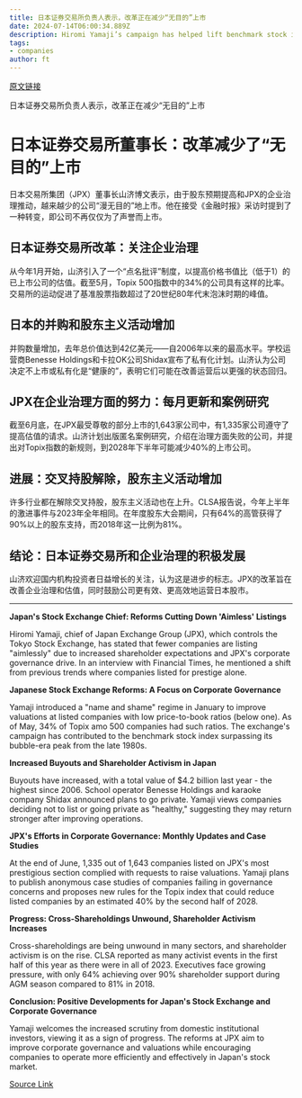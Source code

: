 ```yaml
---
title: 日本证券交易所负责人表示，改革正在减少“无目的”上市
date: 2024-07-14T06:00:34.889Z
description: Hiromi Yamaji’s campaign has helped lift benchmark stock index above its 1980s bubble-ear peak
tags: 
- companies
author: ft
---
```


[原文链接](https://ft.com/content/dbf7a987-8f7e-4655-af4b-1cefaff8ebc5)

日本证券交易所负责人表示，改革正在减少“无目的”上市

# 日本证券交易所董事长：改革减少了“无目的”上市

日本交易所集团（JPX）董事长山济博文表示，由于股东预期提高和JPX的企业治理推动，越来越少的公司“漫无目的”地上市。他在接受《金融时报》采访时提到了一种转变，即公司不再仅仅为了声誉而上市。

## 日本证券交易所改革：关注企业治理

从今年1月开始，山济引入了一个“点名批评”制度，以提高价格书值比（低于1）的已上市公司的估值。截至5月，Topix 500指数中的34%的公司具有这样的比率。交易所的运动促进了基准股票指数超过了20世纪80年代末泡沫时期的峰值。

## 日本的并购和股东主义活动增加

并购数量增加，去年总价值达到42亿美元——自2006年以来的最高水平。学校运营商Benesse Holdings和卡拉OK公司Shidax宣布了私有化计划。山济认为公司决定不上市或私有化是“健康的”，表明它们可能在改善运营后以更强的状态回归。

## JPX在企业治理方面的努力：每月更新和案例研究

截至6月底，在JPX最受尊敬的部分上市的1,643家公司中，有1,335家公司遵守了提高估值的请求。山济计划出版匿名案例研究，介绍在治理方面失败的公司，并提出对Topix指数的新规则，到2028年下半年可能减少40%的上市公司。

## 进展：交叉持股解除，股东主义活动增加

许多行业都在解除交叉持股，股东主义活动也在上升。CLSA报告说，今年上半年的激进事件与2023年全年相同。在年度股东大会期间，只有64%的高管获得了90%以上的股东支持，而2018年这一比例为81%。

## 结论：日本证券交易所和企业治理的积极发展

山济欢迎国内机构投资者日益增长的关注，认为这是进步的标志。JPX的改革旨在改善企业治理和估值，同时鼓励公司更有效、更高效地运营日本股市。

---

 **Japan's Stock Exchange Chief: Reforms Cutting Down 'Aimless' Listings**

Hiromi Yamaji, chief of Japan Exchange Group (JPX), which controls the Tokyo Stock Exchange, has stated that fewer companies are listing "aimlessly" due to increased shareholder expectations and JPX's corporate governance drive. In an interview with Financial Times, he mentioned a shift from previous trends where companies listed for prestige alone.

**Japanese Stock Exchange Reforms: A Focus on Corporate Governance**

Yamaji introduced a "name and shame" regime in January to improve valuations at listed companies with low price-to-book ratios (below one). As of May, 34% of Topix amo 500 companies had such ratios. The exchange's campaign has contributed to the benchmark stock index surpassing its bubble-era peak from the late 1980s.

**Increased Buyouts and Shareholder Activism in Japan**

Buyouts have increased, with a total value of $4.2 billion last year - the highest since 2006. School operator Benesse Holdings and karaoke company Shidax announced plans to go private. Yamaji views companies deciding not to list or going private as "healthy," suggesting they may return stronger after improving operations.

**JPX's Efforts in Corporate Governance: Monthly Updates and Case Studies**

At the end of June, 1,335 out of 1,643 companies listed on JPX's most prestigious section complied with requests to raise valuations. Yamaji plans to publish anonymous case studies of companies failing in governance concerns and proposes new rules for the Topix index that could reduce listed companies by an estimated 40% by the second half of 2028.

**Progress: Cross-Shareholdings Unwound, Shareholder Activism Increases**

Cross-shareholdings are being unwound in many sectors, and shareholder activism is on the rise. CLSA reported as many activist events in the first half of this year as there were in all of 2023. Executives face growing pressure, with only 64% achieving over 90% shareholder support during AGM season compared to 81% in 2018.

**Conclusion: Positive Developments for Japan's Stock Exchange and Corporate Governance**

Yamaji welcomes the increased scrutiny from domestic institutional investors, viewing it as a sign of progress. The reforms at JPX aim to improve corporate governance and valuations while encouraging companies to operate more efficiently and effectively in Japan's stock market.

[Source Link](https://ft.com/content/dbf7a987-8f7e-4655-af4b-1cefaff8ebc5)

